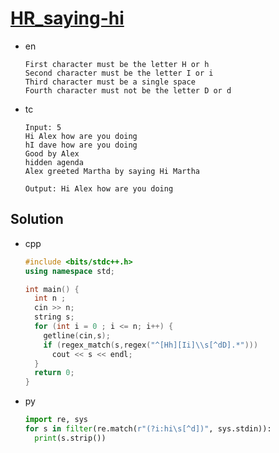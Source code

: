 # [HR_saying-hi](https://www.hackerrank.com/challenges/saying-hi)

* en

  ```en
  First character must be the letter H or h
  Second character must be the letter I or i
  Third character must be a single space
  Fourth character must not be the letter D or d
  ```

* tc

  ```tc
  Input: 5
  Hi Alex how are you doing
  hI dave how are you doing
  Good by Alex
  hidden agenda
  Alex greeted Martha by saying Hi Martha

  Output: Hi Alex how are you doing
  ```

## Solution

* cpp

  ```cpp
  #include <bits/stdc++.h>
  using namespace std;

  int main() {
    int n ;
    cin >> n;
    string s;
    for (int i = 0 ; i <= n; i++) {
      getline(cin,s);
      if (regex_match(s,regex("^[Hh][Ii]\\s[^dD].*")))
        cout << s << endl;
    }
    return 0;
  }
  ```

* py

  ```py
  import re, sys
  for s in filter(re.match(r"(?i:hi\s[^d])", sys.stdin)):
    print(s.strip())
  ```
